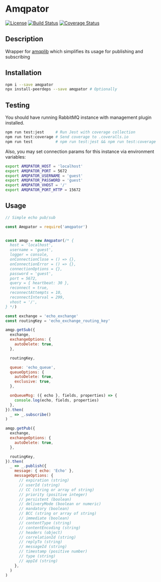 # Amqpator

[![License](https://img.shields.io/badge/License-MIT-000000.svg)](https://opensource.org/licenses/MIT)
[![Build Status](https://travis-ci.org/LordotU/amqpator.svg?branch=master)](https://travis-ci.org/LordotU/amqpator)
[![Coverage Status](https://coveralls.io/repos/github/LordotU/amqpator/badge.svg)](https://coveralls.io/github/LordotU/amqpator)

## Description

Wrapper for [amqplib](http://www.squaremobius.net/amqp.node/) which simplifies its usage for publishing and subscribing

## Installation

```bash
npm i --save amqpator
npx install-peerdeps --save amqpator # Optionally
```

## Testing

You should have running RabbitMQ instance with management plugin installed.

```bash
npm run test:jest     # Run Jest with coverage collection
npm run test:coverage # Send coverage to .coveralls.io
npm run test          # npm run test:jest && npm run test:coverage
```

Also, you may set connection params for this instance via environment variables:

```bash
export AMQPATOR_HOST = 'localhost'
export AMQPATOR_PORT = 5672
export AMQPATOR_USERNAME = 'guest'
export AMQPATOR_PASSWORD = 'guest'
export AMQPATOR_VHOST = '/'
export AMQPATOR_PORT_HTTP = 15672
```

## Usage

```javascript
// Simple echo pub/sub

const Amqpator = require('amqpator')


const amqp = new Amqpator(/* {
  host = 'localhost',
  username = 'guest',
  logger = console,
  onConnectionClose = () => {},
  onConnectionError = () => {},
  connectionOptions = {},
  password = 'guest',
  port = 5672,
  query = { heartbeat: 30 },
  reconnect = true,
  reconnectAttempts = 10,
  reconnectInterval = 299,
  vhost = '/',
} */)

const exchange = 'echo_exchange'
const routingKey = 'echo_exchange_routing_key'

amqp.getSub({
  exchange,
  exchangeOptions: {
    autoDelete: true,
  },

  routingKey,

  queue: 'echo_queue',
  queueOptions: {
    autoDelete: true,
    exclusive: true,
  },

  onQueueMsg: ({ echo }, fields, properties) => {
    console.log(echo, fields, properties)
  },
}).then(
  _ => _.subscribe()
)

amqp.getPub({
  exchange,
  exchangeOptions: {
    autoDelete: true,
  },

  routingKey,
}).then(
  _ => _.publish({
    message: { echo: 'Echo' },
    messageOptions: {
      // expiration (string)
      // userId (string)
      // CC (string or array of string)
      // priority (positive integer)
      // persistent (boolean)
      // deliveryMode (boolean or numeric)
      // mandatory (boolean)
      // BCC (string or array of string)
      // immediate (boolean)
      // contentType (string)
      // contentEncoding (string)
      // headers (object)
      // correlationId (string)
      // replyTo (string)
      // messageId (string)
      // timestamp (positive number)
      // type (string)
      // appId (string)
    },
  )
)
```
